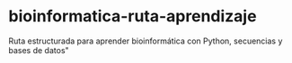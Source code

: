 # bioinformatica-ruta-aprendizaje
Ruta estructurada para aprender bioinformática con Python, secuencias y bases de datos"
